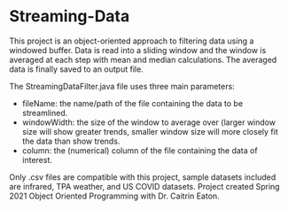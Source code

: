 # Streaming-Data
 
This project is an object-oriented approach to filtering data using a windowed buffer. Data is read into a sliding window and the window is averaged at each step with mean and median calculations. The averaged data is finally saved to an output file. 

The StreamingDataFilter.java file uses three main parameters: 
- fileName: the name/path of the file containing the data to be streamlined. 
- windowWidth: the size of the window to average over (larger window size will show greater trends, smaller window size will more closely fit the data than show trends.
- column: the (numerical) column of the file containing the data of interest. 

Only .csv files are compatible with this project, sample datasets included are infrared, TPA weather, and US COVID datasets.
Project created Spring 2021 Object Oriented Programming with Dr. Caitrin Eaton. 

